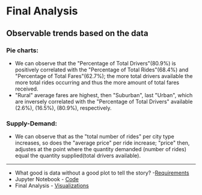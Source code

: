 # Final Analysis

## Observable trends based on the data

### Pie charts:
* We can observe that the "Percentage of Total Drivers"(80.9%) is positively correlated with the "Percentage of Total Rides"(68.4%) and "Percentage of Total Fares"(62.7%); the more total drivers available the more total rides occurring and thus the more amount of total fares received.
* "Rural" average fares are highest, then "Suburban", last "Urban", which are inversely correlated with the "Percentage of Total Drivers" available (2.6%), (16.5%), (80.9%), respectively.

### Supply-Demand:
* We can observe that as the "total number of rides" per city type increases, so does the "average price" per ride increase; "price" then, adjustes at the point where the quantity demanded (number of rides) equal the quantity supplied(total drivers available).

-----

* What good is data without a good plot to tell the story? -[Requirements](https://github.com/mjvillacresesn/Ride-Share/blob/master/Pyber/README.md)
* Jupyter Notebook - [ Code ](https://github.com/mjvillacresesn/Ride-Share/blob/master/Pyber/pyber_starter.ipynb)
* Final Analysis - [ Visualizations ](https://github.com/mjvillacresesn/Ride-Share/blob/master/Pyber/Final-Analysis.md)
